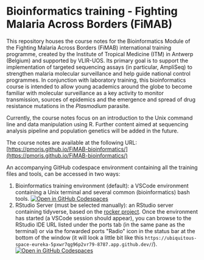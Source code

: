 # Bioinformatics training - Fighting Malaria Across Borders (FiMAB)

This repository houses the course notes for the Bioinformatics Module of the Fighting Malaria Across Borders (FiMAB) international training programme, created by the Institute of Tropical Medicine (ITM) in Antwerp (Belgium) and supported by VLIR-UOS. Its primary goal is to support the implementation of targeted sequencing assays (in particular, AmpliSeq) to strengthen malaria molecular surveillance and help guide national control programmes. In conjunction with laboratory training, this bioinformatics course is intended to allow young academics around the globe to become familiar with molecular surveillance as a key activity to monitor transmission, sources of epidemics and the emergence and spread of drug resistance mutations in the _Plasmodium_ parasite.

Currently, the course notes focus on an introduction to the Unix command line and data manipulation using R. Further content aimed at sequencing analysis pipeline and population genetics will be added in the future.

The course notes are available at the following URL: [https://pmoris.github.io/FiMAB-bioinformatics/](https://pmoris.github.io/FiMAB-bioinformatics/)

An accompanying GitHub codespace environment containing all the training files and tools, can be accessed in two ways:

1. Bioinformatics training environment (default): a VSCode environment containing a Unix terminal and several common (bioinformatics) bash tools. [![Open in GitHub Codespaces](https://github.com/codespaces/badge.svg)](https://codespaces.new/pmoris/FiMAB-bioinformatics?template=false&devcontainer_path=.devcontainer%2Fdevcontainer.json)
2. RStudio Server (must be selected manually): an RStudio server containing tidyverse, based on the [rocker project](https://rocker-project.org/images/devcontainer/images.html). Once the environment has started (a VSCode session should appear), you can browse to the RStudio IDE URL listed under the ports tab (in the same pane as the terminal) or via the forwarded ports "Radio" icon in the status bar at the bottom of the window (it will look a little bit like this `https://ubiquitous-space-eureka-5pxwr7qg96p2vr79-8787.app.github.dev/`/). [![Open in GitHub Codespaces](https://github.com/codespaces/badge.svg)](https://codespaces.new/pmoris/FiMAB-bioinformatics?template=false&devcontainer_path=.devcontainer%2Frstudio%2Fdevcontainer.json)
